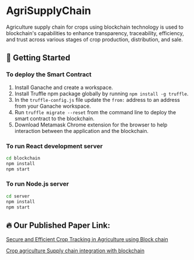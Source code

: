 # AgriSupplyChain
Agriculture supply chain for crops using blockchain technology is used to blockchain's capabilities to enhance transparency, traceability, efficiency, and trust across various stages of crop production, distribution, and sale.

## 👀 Getting Started

### To deploy the Smart Contract

1. Install Ganache and create a workspace.
2. Install Truffle npm package globally by running ```npm install -g truffle```.
3. In the `truffle-config.js` file update the `from:` address to an address from your Ganache workspace.
4. Run ```truffle migrate --reset``` from the command line to deploy the smart contract to the blockchain.
5. Download Metamask Chrome extension for the browser to help interaction between the application and the blockchain.

### To run React development server

```bash
cd blockchain
npm install
npm start
```

### To run Node.js server
```bash
cd server
npm install
npm start
```

## 🔥 Our Published Paper Link:
<a href="https://ijarsct.co.in/Dec3i2.html">Secure and Efficient Crop Tracking in Agriculture using Block chain</a>

<a href="https://ijarcce.com/papers/crop-agriculture-supply-chain-integration-with-blockchain/">Crop agriculture Supply chain integration with blockchain</a>
